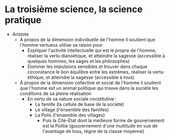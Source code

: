 # La troisième science, la science pratique

- Aristote
  - À propos de la dimension individuelle de l'homme il soutient que l'homme vertueux utilise sa raison pour
    - Expliquer l'activité intellectuelle qui est le propre de l'homme, réaliser la vertu dianoétique, et atteindre la sagesse (accessible à quelques hommes, les sages et les philosophes)
    - Dominer les impulsions sensibles et trouver dans chaque circonstance le bon équilibre entre les extrêmes, réaliser la vertu éthique, et atteindre la sagesse (accessible à tous)
  - À propos de la dimension collective et social de l'homme il soutient que l'homme est un animal politique qui trouve dans la société les conditions de sa pleine réalisation
    - En vertu de sa nature sociale constitutive :
	  - La famille (la cellule de base de la société)
	  - Le village (l'ensemble des familles)
	  - La Polis (l'ensemble des villages)
	    - Puis la Cité-État dont la meilleure forme de gouvernement est la Politie (gouvernement d'une multitude en vue de l'avantage de tous, règne de la classe moyenne)
